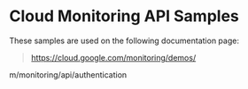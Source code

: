 # Cloud Monitoring API Samples

<!-- auto-doc-link -->
These samples are used on the following documentation page:

> https://cloud.google.com/monitoring/demos/

<!-- end-auto-doc-link -->
m/monitoring/api/authentication

<!-- end-auto-doc-link -->
